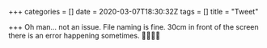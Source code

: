 +++
categories = []
date = 2020-03-07T18:30:32Z
tags = []
title = "Tweet"

+++
Oh man... not an issue. File naming is fine. 30cm in front of the screen there is an error happening sometimes. 🤦‍♀️🤦‍♂️
